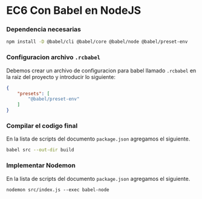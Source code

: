# EC6 Con Babel en NodeJS

### Dependencia necesarias

```bash
npm install -D @babel/cli @babel/core @babel/node @babel/preset-env
```

### Configuracion archivo `.rcbabel`

Debemos crear un archivo de configuracion para babel llamado `.rcbabel` en la raiz del proyecto y introducir lo siguiente:

```json
{
    "presets": [
        "@babel/preset-env"
    ]
}
```

### Compilar el codigo final

En la lista de scripts del documento `package.json` agregamos el siguiente.

``` bash
babel src --out-dir build
```

### Implementar Nodemon

En la lista de scripts del documento `package.json` agregamos el siguiente.

```
nodemon src/index.js --exec babel-node
```

